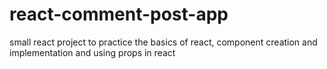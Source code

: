 # react-comment-post-app
small react project to practice the basics of react, component creation and implementation and using props in react
